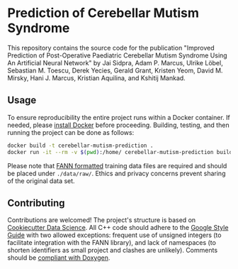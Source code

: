 # Prediction of Cerebellar Mutism Syndrome

This repository contains the source code for the publication "Improved Prediction of Post-Operative Paediatric Cerebellar Mutism Syndrome Using An Artificial Neural Network" by Jai Sidpra, Adam P. Marcus, Ulrike Löbel, Sebastian M. Toescu, Derek Yecies, Gerald Grant, Kristen Yeom, David M. Mirsky, Hani J. Marcus, Kristian Aquilina, and Kshitij Mankad.

## Usage

To ensure reproducibility the entire project runs within a Docker container. If needed, please [install Docker](https://docs.docker.com/get-docker/) before proceeding. Building, testing, and then running the project can be done as follows:

```bash
docker build -t cerebellar-mutism-prediction .
docker run -it --rm -v $(pwd):/home/ cerebellar-mutism-prediction build test run
```

Please note that [FANN formatted](https://libfann.github.io/fann/docs/files/fann_training_data_cpp-h.html#training_data.read_train_from_file) training data files are required and should be placed under `./data/raw/`. Ethics and privacy concerns prevent sharing of the original data set.

## Contributing

Contributions are welcomed! The project's structure is based on [Cookiecutter Data Science](https://drivendata.github.io/cookiecutter-data-science/). All C++ code should adhere to the [Google Style Guide](https://google.github.io/styleguide/cppguide.html) with two allowed exceptions: frequent use of unsigned integers (to facilitate integration with the FANN library), and lack of namespaces (to shorten identifiers as small project and clashes are unlikely). Comments should be [compliant with Doxygen](http://www.doxygen.nl/manual/docblocks.html).
